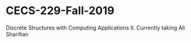 # CECS-229-Fall-2019
Discrete Structures with Computing Applications II. Currently taking Ali Sharifian

